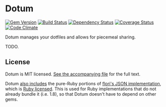 Dotum
=====

[![Gem Version](https://badge.fury.io/rb/dotum.png)](https://rubygems.org/gems/dotum)
[![Build Status](https://secure.travis-ci.org/nevir/dotum.png?branch=master)](http://travis-ci.org/nevir/dotum)
[![Dependency Status](https://gemnasium.com/nevir/dotum.png)](https://gemnasium.com/nevir/dotum)
[![Coverage Status](https://coveralls.io/repos/nevir/dotum/badge.png?branch=master)](https://coveralls.io/r/nevir/dotum)
[![Code Climate](https://codeclimate.com/github/nevir/dotum.png)](https://codeclimate.com/github/nevir/dotum)

Dotum manages your dotfiles and allows for piecemeal sharing.

TODO.


License
-------

Dotum is MIT licensed.  [See the accompanying file](MIT-LICENSE.md) for the
full text.

Dotum [also includes](extern/json/CHANGES.md) the pure-Ruby portions of
[flori's JSON implementation](https://github.com/flori/json), which is
[Ruby licensed](extern/json/COPYING).  This is used for Ruby implementations
that do not already bundle it (i.e. 1.8), so that Dotum doesn't have to depend
on other gems.
